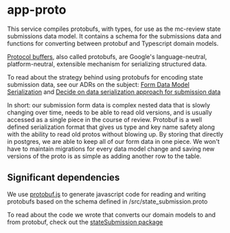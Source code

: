 # app-proto

This service compiles protobufs, with types, for use as the mc-review state submissions data model. It contains a schema for the submissions data and functions for converting between protobuf and Typescript domain models.

[Protocol buffers](https://developers.google.com/protocol-buffers), also called protobufs, are Google's language-neutral, platform-neutral, extensible mechanism for serializing structured data.

To read about the strategy behind using protobufs for encoding state submission data, see our ADRs on the subject: [Form Data Model Serialization](https://qmacbis.atlassian.net/wiki/spaces/OY2/pages/2760179717/008+-+Implemented+-+Form+Data+Model+Serialization) and [Decide on data serialization approach for submission data](https://qmacbis.atlassian.net/wiki/spaces/OY2/pages/2741501960/009+-+Implemented+-+Decide+on+data+serialization+approach+for+submission+data)

In short: our submission form data is complex nested data that is slowly changing over time, needs to be able to read old versions, and is usually accessed as a single piece in the course of review. Protobuf is a well defined serialization format that gives us type and key name safety along with the ability to read old protos without blowing up. By storing that directly in postgres, we are able to keep all of our form data in one piece. We won't have to maintain migrations for every data model change and saving new versions of the proto is as simple as adding another row to the table.

## Significant dependencies

We use [protobuf.js](https://github.com/protobufjs/protobuf.js) to generate javascript code for reading and writing protobufs based on the schema defined in /src/state_submission.proto

To read about the code we wrote that converts our domain models to and from protobuf, check out the [stateSubmission package](https://github.com/CMSgov/managed-care-review/tree/main/services/app-web/src/common-code/proto/stateSubmission)
